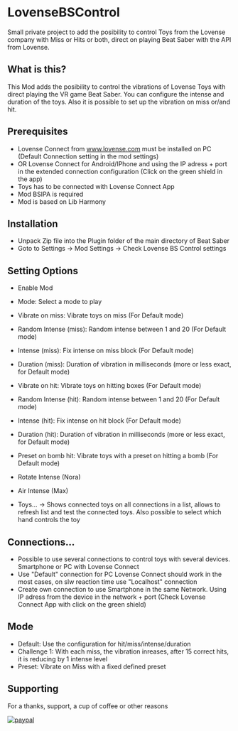 # LovenseBSControl

Small private project to add the posibility to control Toys from the Lovense company with Miss or Hits or both, direct on playing Beat Saber with the API from Lovense.

## What is this?
This Mod adds the posibility to control the vibrations of Lovense Toys with direct playing the VR game Beat Saber. 
You can configure the intense and duration of the toys. Also it is possible to set up the vibration on miss or/and hit.

## Prerequisites

- Lovense Connect from www.lovense.com must be installed on PC (Default Connection setting in the mod settings)
- OR Lovense Connect for Android/IPhone and using the IP adress + port in the extended connection configuration (Click on the green shield in the app)
- Toys has to be connected with Lovense Connect App
- Mod BSIPA is required
- Mod is based on Lib Harmony

## Installation

- Unpack Zip file into the Plugin folder of the main directory of Beat Saber
- Goto to Settings -> Mod Settings -> Check Lovense BS Control settings

## Setting Options

* Enable Mod
* Mode: Select a mode to play
* Vibrate on miss: Vibrate toys on miss (For Default mode)

* Random Intense (miss): Random intense between 1 and 20 (For Default mode)
* Intense (miss): Fix intense on miss block (For Default mode)
* Duration (miss): Duration of vibration in milliseconds (more or less exact, for Default mode)

* Vibrate on hit: Vibrate toys on hitting boxes (For Default mode) 
* Random Intense (hit): Random intense between 1 and 20 (For Default mode)
* Intense (hit): Fix intense on hit block (For Default mode)
* Duration (hit): Duration of vibration in milliseconds (more or less exact, for Default mode)

* Preset on bomb hit: Vibrate toys with a preset on hitting a bomb (For Default mode)
* Rotate Intense (Nora)
* Air Intense (Max)

* Toys... -> Shows connected toys on all connections in a list, allows to refresh list and test the connected toys. Also possible to select which hand controls the toy

## Connections...

- Possible to use several connections to control toys with several devices. Smartphone or PC with Lovense Connect
- Use "Default" connection for PC Lovense Connect should work in the most cases, on slw reaction time use "Localhost" connection
- Create own connection to use Smartphone in the same Network. Using IP adress from the device in the network + port (Check Lovense Connect App  with click on the green shield)

## Mode

- Default: Use the configuration for hit/miss/intense/duration
- Challenge 1: With each miss, the vibration inreases, after 15 correct hits, it is reducing by 1 intense level
- Preset: Vibrate on Miss with a fixed defined preset


## Supporting

For a thanks, support, a cup of coffee or other reasons

[![paypal](https://www.paypalobjects.com/en_US/i/btn/btn_donate_LG.gif)](https://www.paypal.com/cgi-bin/webscr?cmd=_s-xclick&hosted_button_id=RE3R3XH2DHDVQ)
